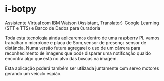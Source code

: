 # i-botpy

Assistente Virtual com IBM Watson (Assistant, Translator), Google Learning (STT e TTS) e Banco de Dados para Curadoria

Toda esta tecnologia ainda aplicaremos dentro de uma raspberry PI, vamos trabalhar o microfone e placa de Som, sensor de presença sensor de distância. Numa versão futura agregarei o uso de um câmera para reconhecimento de imagens que pode disparar uma notificação qualdo encontra algo que está no alvo das buscas na imagem.

Esta aplicação poderá também ser utilizada juntamente com servo motores gerando um veículo espião.
